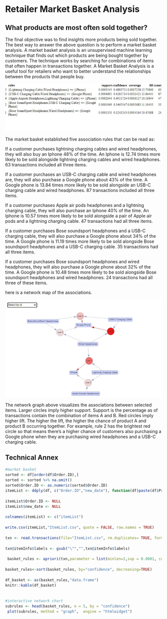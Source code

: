 Retailer Market Basket Analysis
================

## What products are most often sold together?

The final objective was to find insights more products being sold
together. The best way to answer the above question is to perform a
market basket analysis. A market basket analysis is an unsupervised
machine learning technique that finds out which products are being
bought together by customers. The technique works by searching for
combinations of items that often happen in transactions together. A
Market Basket Analysis is a useful tool for retailers who want to better
understand the relationships between the products that people buy.

![market](market_chart.jpg)

The market basket established five association rules that can be read
as:

If a customer purchases lightning charging cables and wired headphones,
they will also buy an Iphone 48% of the time. An Iphone is 12.74 times
more likely to be sold alongside lightning charging cables and wired
headphones. 63 transactions included all three items.

If a customer purchases an USB-C charging cable and wired headphones
are, they will also purchase a Google phone about 43% of the time. A
Google phone is 13.84 times more likely to be sold alongside an USB-C
charging cable and wired headphones. 87 transactions included all three
items.

If a customer purchases Apple air pods headphones and a lightning
charging cable, they will also purchase an Iphone 40% of the time. An
Iphone is 10.57 times more likely to be sold alongside a pair of Apple
air pods and a lightning charging cable. 47 transactions had all three
items.

If a customer purchases Bose soundsport headphones and a USB-C charging
cable, they will also purchase a Google phone about 34% of the time. A
Google phone is 11.19 times more likely to be sold alongside Bose
soundsport headphones and a USB-C charging cable. 35 transactions had
all three items.

If a customer purchases Bose soundsport headphones and wired headphones,
they will also purchase a Google phone about 32% of the time. A Google
phone is 10.48 times more likely to be sold alongside Bose soundsport
headphones and wired headphones. 24 transactions had all three of these
items.

here is a network map of the associations.

![rules](rules.jpg)

The network graph above visualizes the associations between selected
items. Larger circles imply higher support. Support is the percentage as
of transactions contain the combination of items A and B. Red circles
imply higher lift. The higher the lift, the higher the chance of product
A and product B occurring together. For example, rule 2 has the
brightest red circle so that means there’s a higher chance of customers
also purchasing a Google phone when they are purchasing wired headphones
and a USB-C charging cable.

## Technical Annex

``` r
#market basket 
sorted <- df[order(df$Order.ID),]
sorted <- sorted %>% na.omit()
sorted$Order.ID <- as.numeric(sorted$Order.ID)
itemList <- ddply(df, c("Order.ID","new_date"), function(df)paste(df$Product,collapse = ","))

itemList$Order.ID <- NULL
itemList$new_date <- NULL

colnames(itemList) <- c("itemList")

write.csv(itemList,"ItemList.csv", quote = FALSE, row.names = TRUE)

txn <- read.transactions(file="ItemList.csv", rm.duplicates= TRUE, format="basket",sep=",",cols=1);

txn@itemInfo$labels <- gsub("\"","",txn@itemInfo$labels)

 basket_rules <- apriori(txn,parameter = list(minlen=2,sup = 0.0001, conf = 0.3,target="rules"))

basket_rules<-sort(basket_rules, by="confidence", decreasing=TRUE)

df_basket <- as(basket_rules,"data.frame")
knitr::kable(df_basket)


#interactive network chart
subrules <- head(basket_rules, n = 5, by = "confidence")
 plot(subrules, method = "graph",  engine = "htmlwidget")
```
